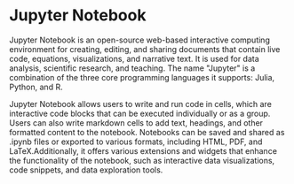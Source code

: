 # Jupyter Notebook

Jupyter Notebook is an open-source web-based interactive computing environment for creating, editing, and sharing documents that contain live code, equations, visualizations, and narrative text. It is used for data analysis, scientific research, and teaching. The name "Jupyter" is a combination of the three core programming languages it supports: Julia, Python, and R.

Jupyter Notebook allows users to write and run code in cells, which are interactive code blocks that can be executed individually or as a group. Users can also write markdown cells to add text, headings, and other formatted content to the notebook. Notebooks can be saved and shared as .ipynb files or exported to various formats, including HTML, PDF, and LaTeX.Additionally, it offers various extensions and widgets that enhance the functionality of the notebook, such as interactive data visualizations, code snippets, and data exploration tools.
